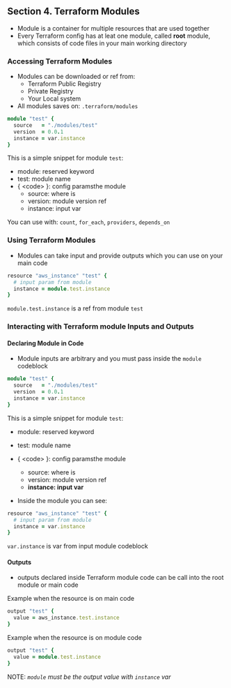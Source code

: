 ## Section 4. Terraform Modules

* Module is a container for multiple resources that are used together
* Every Terraform config has at leat one module, called **root** module, which consists of code files in your main working directory

### Accessing Terraform Modules

* Modules can be downloaded or ref from:
  * Terraform Public Registry
  * Private Registry
  * Your Local system
* All modules saves on: `.terraform/modules`

```ruby
module "test" {
  source   = "./modules/test"
  version  = 0.0.1
  instance = var.instance
}
```

This is a simple snippet for module `test`:
* module: reserved keyword
* test: module name
* { \<code> }: config paramsthe module
  * source: where is 
  * version: module version ref
  * instance: input var

You can use with: `count`, `for_each`, `providers`, `depends_on`

### Using Terraform Modules

* Modules can take input and provide outputs which you can use on your main code

```ruby
resource "aws_instance" "test" {
  # input param from module
  instance = module.test.instance
}
```

`module.test.instance` is a ref from module `test`

### Interacting with Terraform module Inputs and Outputs

#### Declaring Module in Code

* Module inputs are arbitrary and you must pass inside the `module` codeblock

```ruby
module "test" {
  source   = "./modules/test"
  version  = 0.0.1
  instance = var.instance
}
```

This is a simple snippet for module `test`:
* module: reserved keyword
* test: module name
* { \<code> }: config paramsthe module
  * source: where is 
  * version: module version ref
  * **instance: input var**

* Inside the module you can see:

```ruby
resource "aws_instance" "test" {
  # input param from module
  instance = var.instance
}
```

`var.instance` is var from input module codeblock

#### Outputs

* outputs declared inside Terraform module code can be call into the root module or main code

Example when the resource is on main code
```ruby
output "test" {
  value = aws_instance.test.instance
}
```

Example when the resource is on module code
```ruby
output "test" {
  value = module.test.instance
}
```

NOTE: *`module` must be the output value with `instance` var*